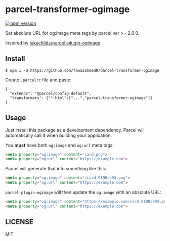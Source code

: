 # parcel-transformer-ogimage

[![npm version](https://badge.fury.io/js/parcel-transformer-ogimage.svg)](https://badge.fury.io/js/parcel-transformer-ogimage)

Set absolute URL for og:image meta tags by parcel ver >= 2.0.0.

Inspired by [lukechilds/parcel-plugin-ogimage](https://github.com/lukechilds/parcel-plugin-ogimage)

## Install

```shell
$ npm i -D https://github.com/fawazahmed0/parcel-transformer-ogimage
```

Create `.parcelrc` file and paste:
```
{
  "extends": "@parcel/config-default",
  "transformers": {"*.html":["...","parcel-transformer-ogimage"]}
}
```

## Usage

Just install this package as a development dependency. Parcel will automatically call it when building your application.

You **must** have both `og:image` and `og:url` meta tags:

```html
<meta property="og:image" content="card.png">
<meta property="og:url" content="https://example.com">
```

Parcel will generate that into something like this:

```html
<meta property="og:image" content="/card.9190ce93.png">
<meta property="og:url" content="https://example.com">
```

`parcel-plugin-ogimage` will then update the `og:image` with an absolute URL:

```html
<meta property="og:image" content="https://example.com/card.9190ce93.png">
<meta property="og:url" content="https://example.com">
```

## LICENSE

MIT
